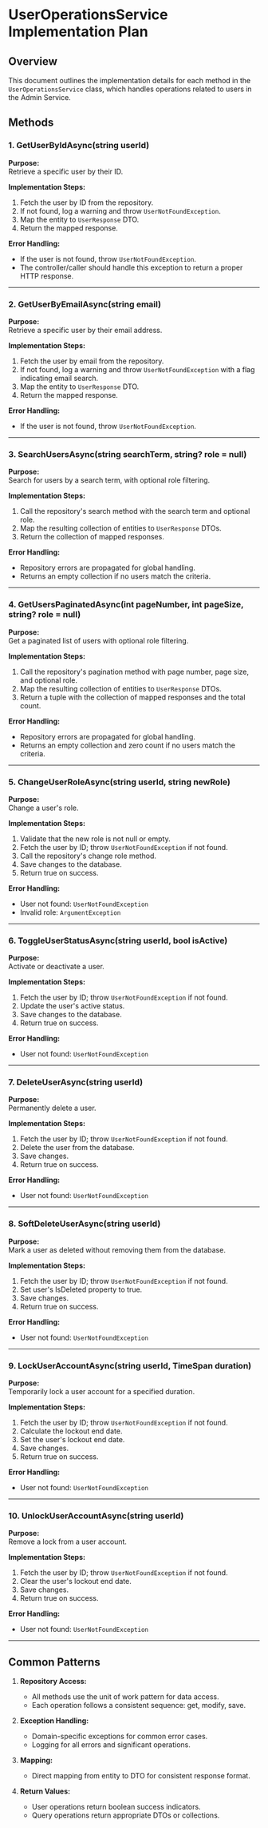 # UserOperationsService Implementation Plan

## Overview
This document outlines the implementation details for each method in the `UserOperationsService` class, which handles operations related to users in the Admin Service.

## Methods

### 1. GetUserByIdAsync(string userId)

**Purpose:**  
Retrieve a specific user by their ID.

**Implementation Steps:**
1. Fetch the user by ID from the repository.
2. If not found, log a warning and throw `UserNotFoundException`.
3. Map the entity to `UserResponse` DTO.
4. Return the mapped response.

**Error Handling:**
- If the user is not found, throw `UserNotFoundException`.
- The controller/caller should handle this exception to return a proper HTTP response.

---

### 2. GetUserByEmailAsync(string email)

**Purpose:**  
Retrieve a specific user by their email address.

**Implementation Steps:**
1. Fetch the user by email from the repository.
2. If not found, log a warning and throw `UserNotFoundException` with a flag indicating email search.
3. Map the entity to `UserResponse` DTO.
4. Return the mapped response.

**Error Handling:**
- If the user is not found, throw `UserNotFoundException`.

---

### 3. SearchUsersAsync(string searchTerm, string? role = null)

**Purpose:**  
Search for users by a search term, with optional role filtering.

**Implementation Steps:**
1. Call the repository's search method with the search term and optional role.
2. Map the resulting collection of entities to `UserResponse` DTOs.
3. Return the collection of mapped responses.

**Error Handling:**
- Repository errors are propagated for global handling.
- Returns an empty collection if no users match the criteria.

---

### 4. GetUsersPaginatedAsync(int pageNumber, int pageSize, string? role = null)

**Purpose:**  
Get a paginated list of users with optional role filtering.

**Implementation Steps:**
1. Call the repository's pagination method with page number, page size, and optional role.
2. Map the resulting collection of entities to `UserResponse` DTOs.
3. Return a tuple with the collection of mapped responses and the total count.

**Error Handling:**
- Repository errors are propagated for global handling.
- Returns an empty collection and zero count if no users match the criteria.

---

### 5. ChangeUserRoleAsync(string userId, string newRole)

**Purpose:**  
Change a user's role.

**Implementation Steps:**
1. Validate that the new role is not null or empty.
2. Fetch the user by ID; throw `UserNotFoundException` if not found.
3. Call the repository's change role method.
4. Save changes to the database.
5. Return true on success.

**Error Handling:**
- User not found: `UserNotFoundException`
- Invalid role: `ArgumentException`

---

### 6. ToggleUserStatusAsync(string userId, bool isActive)

**Purpose:**  
Activate or deactivate a user.

**Implementation Steps:**
1. Fetch the user by ID; throw `UserNotFoundException` if not found.
2. Update the user's active status.
3. Save changes to the database.
4. Return true on success.

**Error Handling:**
- User not found: `UserNotFoundException`

---

### 7. DeleteUserAsync(string userId)

**Purpose:**  
Permanently delete a user.

**Implementation Steps:**
1. Fetch the user by ID; throw `UserNotFoundException` if not found.
2. Delete the user from the database.
3. Save changes.
4. Return true on success.

**Error Handling:**
- User not found: `UserNotFoundException`

---

### 8. SoftDeleteUserAsync(string userId)

**Purpose:**  
Mark a user as deleted without removing them from the database.

**Implementation Steps:**
1. Fetch the user by ID; throw `UserNotFoundException` if not found.
2. Set user's IsDeleted property to true.
3. Save changes.
4. Return true on success.

**Error Handling:**
- User not found: `UserNotFoundException`

---

### 9. LockUserAccountAsync(string userId, TimeSpan duration)

**Purpose:**  
Temporarily lock a user account for a specified duration.

**Implementation Steps:**
1. Fetch the user by ID; throw `UserNotFoundException` if not found.
2. Calculate the lockout end date.
3. Set the user's lockout end date.
4. Save changes.
5. Return true on success.

**Error Handling:**
- User not found: `UserNotFoundException`

---

### 10. UnlockUserAccountAsync(string userId)

**Purpose:**  
Remove a lock from a user account.

**Implementation Steps:**
1. Fetch the user by ID; throw `UserNotFoundException` if not found.
2. Clear the user's lockout end date.
3. Save changes.
4. Return true on success.

**Error Handling:**
- User not found: `UserNotFoundException`

---

## Common Patterns

1. **Repository Access:**
   - All methods use the unit of work pattern for data access.
   - Each operation follows a consistent sequence: get, modify, save.

2. **Exception Handling:**
   - Domain-specific exceptions for common error cases.
   - Logging for all errors and significant operations.

3. **Mapping:**
   - Direct mapping from entity to DTO for consistent response format.

4. **Return Values:**
   - User operations return boolean success indicators.
   - Query operations return appropriate DTOs or collections. 